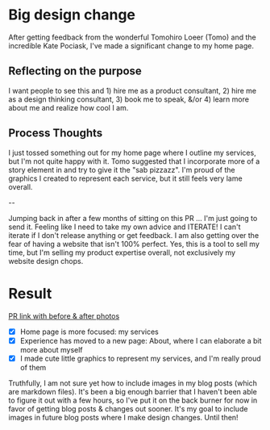 # Big design change

After getting feedback from the wonderful Tomohiro Loeer (Tomo) and the incredible Kate Pociask, I've made a significant change to my home page.

## Reflecting on the purpose

I want people to see this and 1) hire me as a product consultant, 2) hire me as a design thinking consultant, 3) book me to speak, &/or 4) learn more about me and realize how cool I am.

## Process Thoughts

I just tossed something out for my home page where I outline my services, but I'm not quite happy with it. Tomo suggested that I incorporate more of a story element in and try to give it the "sab pizzazz". I'm proud of the graphics I created to represent each service, but it still feels very lame overall.

--

Jumping back in after a few months of sitting on this PR ... I'm just going to send it. Feeling like I need to take my own advice and ITERATE! I can't iterate if I don't release anything or get feedback. I am also getting over the fear of having a website that isn't 100% perfect. Yes, this is a tool to sell my time, but I'm selling my product expertise overall, not exclusively my website design chops.

# Result

[PR link with before & after photos](https://github.com/sabrina-stangler/curiousbeandev/pull/31)

* [x] Home page is more focused: my services
* [x] Experience has moved to a new page: About, where I can elaborate a bit more about myself
* [x] I made cute little graphics to represent my services, and I'm really proud of them

Truthfully, I am not sure yet how to include images in my blog posts (which are markdown files). It's been a big enough barrier that I haven't been able to figure it out with a few hours, so I've put it on the back burner for now in favor of getting blog posts & changes out sooner. It's my goal to include images in future blog posts where I make design changes. Until then!
